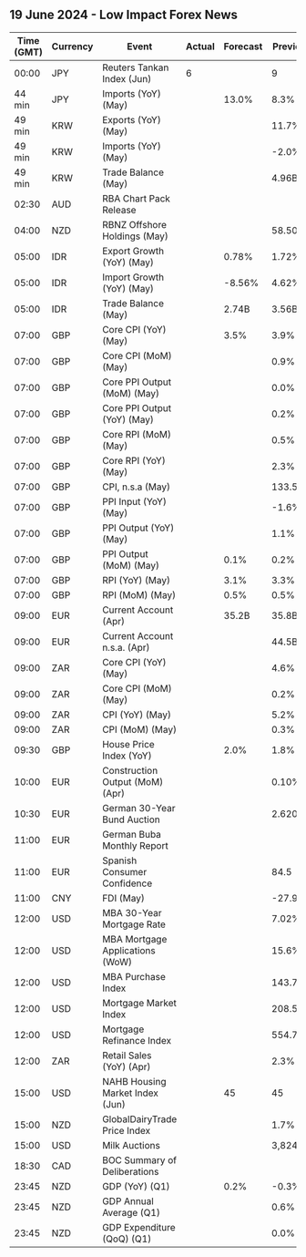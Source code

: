 ## 19 June 2024 - Low Impact Forex News

| Time (GMT) | Currency | Event | Actual | Forecast | Previous |
|------|----------|-------|--------|----------|----------|
| 00:00 | JPY | Reuters Tankan Index (Jun) | 6 |  | 9 |
| 44 min | JPY | Imports (YoY) (May) |  | 13.0% | 8.3% |
| 49 min | KRW | Exports (YoY) (May) |  |  | 11.7% |
| 49 min | KRW | Imports (YoY) (May) |  |  | -2.0% |
| 49 min | KRW | Trade Balance (May) |  |  | 4.96B |
| 02:30 | AUD | RBA Chart Pack Release |  |  |  |
| 04:00 | NZD | RBNZ Offshore Holdings (May) |  |  | 58.50% |
| 05:00 | IDR | Export Growth (YoY) (May) |  | 0.78% | 1.72% |
| 05:00 | IDR | Import Growth (YoY) (May) |  | -8.56% | 4.62% |
| 05:00 | IDR | Trade Balance (May) |  | 2.74B | 3.56B |
| 07:00 | GBP | Core CPI (YoY) (May) |  | 3.5% | 3.9% |
| 07:00 | GBP | Core CPI (MoM) (May) |  |  | 0.9% |
| 07:00 | GBP | Core PPI Output (MoM) (May) |  |  | 0.0% |
| 07:00 | GBP | Core PPI Output (YoY) (May) |  |  | 0.2% |
| 07:00 | GBP | Core RPI (MoM) (May) |  |  | 0.5% |
| 07:00 | GBP | Core RPI (YoY) (May) |  |  | 2.3% |
| 07:00 | GBP | CPI, n.s.a (May) |  |  | 133.50 |
| 07:00 | GBP | PPI Input (YoY) (May) |  |  | -1.6% |
| 07:00 | GBP | PPI Output (YoY) (May) |  |  | 1.1% |
| 07:00 | GBP | PPI Output (MoM) (May) |  | 0.1% | 0.2% |
| 07:00 | GBP | RPI (YoY) (May) |  | 3.1% | 3.3% |
| 07:00 | GBP | RPI (MoM) (May) |  | 0.5% | 0.5% |
| 09:00 | EUR | Current Account (Apr) |  | 35.2B | 35.8B |
| 09:00 | EUR | Current Account n.s.a. (Apr) |  |  | 44.5B |
| 09:00 | ZAR | Core CPI (YoY) (May) |  |  | 4.6% |
| 09:00 | ZAR | Core CPI (MoM) (May) |  |  | 0.2% |
| 09:00 | ZAR | CPI (YoY) (May) |  |  | 5.2% |
| 09:00 | ZAR | CPI (MoM) (May) |  |  | 0.3% |
| 09:30 | GBP | House Price Index (YoY) |  | 2.0% | 1.8% |
| 10:00 | EUR | Construction Output (MoM) (Apr) |  |  | 0.10% |
| 10:30 | EUR | German 30-Year Bund Auction |  |  | 2.620% |
| 11:00 | EUR | German Buba Monthly Report |  |  |  |
| 11:00 | EUR | Spanish Consumer Confidence |  |  | 84.5 |
| 11:00 | CNY | FDI (May) |  |  | -27.90% |
| 12:00 | USD | MBA 30-Year Mortgage Rate |  |  | 7.02% |
| 12:00 | USD | MBA Mortgage Applications (WoW) |  |  | 15.6% |
| 12:00 | USD | MBA Purchase Index |  |  | 143.7 |
| 12:00 | USD | Mortgage Market Index |  |  | 208.5 |
| 12:00 | USD | Mortgage Refinance Index |  |  | 554.7 |
| 12:00 | ZAR | Retail Sales (YoY) (Apr) |  |  | 2.3% |
| 15:00 | USD | NAHB Housing Market Index (Jun) |  | 45 | 45 |
| 15:00 | NZD | GlobalDairyTrade Price Index |  |  | 1.7% |
| 15:00 | USD | Milk Auctions |  |  | 3,824.0 |
| 18:30 | CAD | BOC Summary of Deliberations |  |  |  |
| 23:45 | NZD | GDP (YoY) (Q1) |  | 0.2% | -0.3% |
| 23:45 | NZD | GDP Annual Average (Q1) |  |  | 0.6% |
| 23:45 | NZD | GDP Expenditure (QoQ) (Q1) |  |  | 0.0% |
